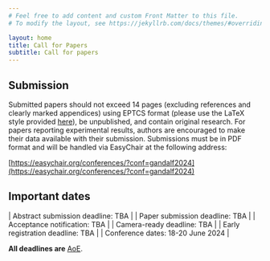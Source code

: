 ```yaml
---
# Feel free to add content and custom Front Matter to this file.
# To modify the layout, see https://jekyllrb.com/docs/themes/#overriding-theme-defaults

layout: home
title: Call for Papers
subtitle: Call for papers
---
```


## Submission ##

Submitted papers should not exceed 14 pages (excluding references and clearly marked appendices) using EPTCS format (please use the LaTeX style provided [here](https://style.eptcs.org/)), be unpublished, and contain original research. For papers reporting experimental results, authors are encouraged to make their data available with their submission. Submissions must be in PDF format and will be handled via EasyChair at the following address:

[https://easychair.org/conferences/?conf=gandalf2024](https://easychair.org/conferences/?conf=gandalf2024)

## Important dates ##

<div class="datatable-begin"></div>

| Abstract submission deadline: TBA |
| Paper submission deadline: TBA |
| Acceptance notification: TBA |
| Camera-ready deadline: TBA |
| Early registration deadline: TBA |
| Conference dates: 18-20 June 2024 |

<div class="datatable-end"></div>

**All deadlines are** [AoE](https://time.is/Anywhere_on_Earth).